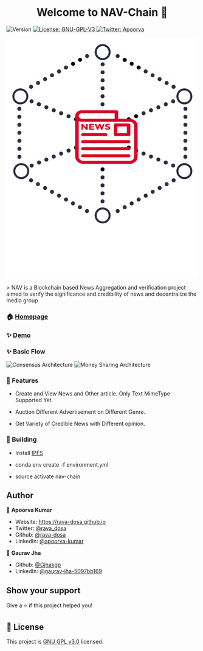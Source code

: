 <h1 align="center">Welcome to NAV-Chain 👋</h1>
<p>
  <img alt="Version" src="https://img.shields.io/badge/version-1.0-blue.svg?cacheSeconds=2592000" />
  <a href="https://github.com/rava-dosa/NAV-Chain/blob/master/LICENSE" target="_blank">
    <img alt="License: GNU-GPL-V3" src="https://img.shields.io/badge/License-GPLv3-blue.svg" />
  </a>
  <a href="https://twitter.com/rava_dosa" target="_blank">
    <img alt="Twitter: Apoorva" src="https://img.shields.io/twitter/follow/rava_dosa.svg?style=social" />
  </a>
</p>
<p>
<img alt="NAV-Chain Logo" src="https://raw.githubusercontent.com/rava-dosa/NAV-Chain/master/assets/bit.png">
</p>
> NAV is a Blockchain based News Aggregation and verification project aimed to verify the significance and credibility of news and decentralize the media group


### 🏠 [Homepage](https://docs.google.com/document/d/e/2PACX-1vSmf4iczknVyHGGmgKSXIcaQrSZF47yIi_Ze0WyqfdKYi9GQ6rr-o5_weIqSZ39Bw3EBqJlqDfpK_NA/pub)

### ✨ [Demo]()

### ✨ Basic Flow
![Consensus Architecture](https://i.giphy.com/media/kbXPvgbK0R8ecXK8Yw/source.gif)
![Money Sharing Architecture](https://i.giphy.com/media/LQ3A2BwiRskPH2Ww27/source.gif)
### 📝 Features

- Create and View News and Other article. Only Text MimeType Supported Yet.

- Auction Different Advertisement on Different Genre.

- Get Variety of Credible News with Different opinion.

### 🚀 Building

- Install [IPFS](https://docs.ipfs.io/install/command-line/#linux) 

- conda env create -f environment.yml

- source activate nav-chain 

## Author

👤 **Apoorva Kumar**

* Website: https://rava-dosa.github.io
* Twitter: [@rava_dosa](https://twitter.com/rava_dosa)
* Github: [@rava-dosa](https://github.com/rava-dosa/)
* LinkedIn: [@apoorva-kumar](https://linkedin.com/in/apoorva-kumar/)

👤 **Gaurav Jha**
* Github: [@Gjhakgp](https://github.com/Gjhakgp)
* LinkedIn: [@gaurav-jha-5097bb169](https://www.linkedin.com/in/gaurav-jha-5097bb169/)

## Show your support


Give a ⭐️ if this project helped you!

## 📝 License

This project is [GNU GPL v3.0](https://github.com/rava-dosa/NAV-Chain/blob/master/LICENSE) licensed.
